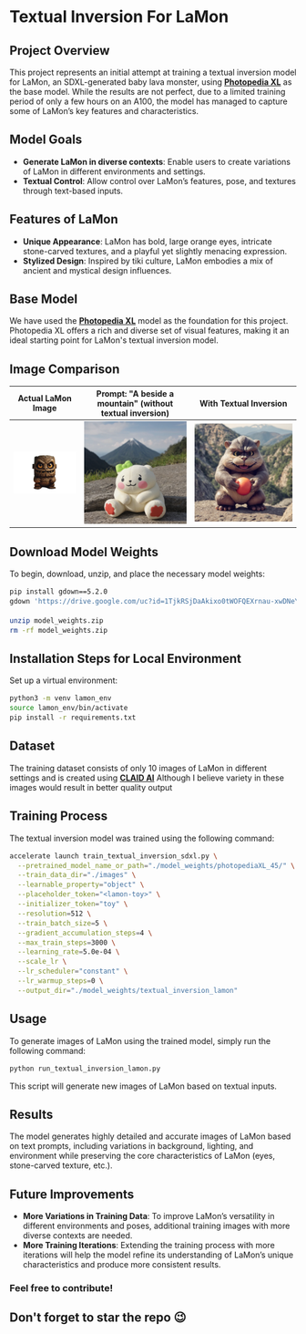
# Textual Inversion For LaMon

## Project Overview
This project represents an initial attempt at training a textual inversion model for LaMon, an SDXL-generated baby lava monster, using **[Photopedia XL](https://civitai.com/models/189109/photopedia-xl)** as the base model. While the results are not perfect, due to a limited training period of only a few hours on an A100, the model has managed to capture some of LaMon’s key features and characteristics.

## Model Goals
- **Generate LaMon in diverse contexts**: Enable users to create variations of LaMon in different environments and settings.
- **Textual Control**: Allow control over LaMon’s features, pose, and textures through text-based inputs.

## Features of LaMon
- **Unique Appearance**: LaMon has bold, large orange eyes, intricate stone-carved textures, and a playful yet slightly menacing expression.
- **Stylized Design**: Inspired by tiki culture, LaMon embodies a mix of ancient and mystical design influences.

## Base Model
We have used the **[Photopedia XL](https://civitai.com/models/189109/photopedia-xl)** model as the foundation for this project. Photopedia XL offers a rich and diverse set of visual features, making it an ideal starting point for LaMon's textual inversion model.

## Image Comparison

| Actual LaMon Image | Prompt: "A <lamon-toy> beside a mountain" (without textual inversion) | With Textual Inversion |
| --- | --- | --- |
| ![Actual LaMon](assets/lamon.png) | ![Without Textual Inversion](assets/photopediaXL-lamon.png) | ![With Textual Inversion](assets/fake-lamon.png) |

## Download Model Weights
To begin, download, unzip, and place the necessary model weights:

```bash
pip install gdown==5.2.0
gdown 'https://drive.google.com/uc?id=1TjkRSjDaAkixo0tWOFQEXrnau-xwDNeY'

unzip model_weights.zip
rm -rf model_weights.zip
```

## Installation Steps for Local Environment
Set up a virtual environment:

```bash
python3 -m venv lamon_env
source lamon_env/bin/activate
pip install -r requirements.txt
```

## Dataset
The training dataset consists of only 10 images of LaMon in different settings and is created using **[CLAID AI](https://claid.ai/)**
Although I believe variety in these images would result in better quality output

## Training Process
The textual inversion model was trained using the following command:

```bash
accelerate launch train_textual_inversion_sdxl.py \
  --pretrained_model_name_or_path="./model_weights/photopediaXL_45/" \
  --train_data_dir="./images" \
  --learnable_property="object" \
  --placeholder_token="<lamon-toy>" \
  --initializer_token="toy" \
  --resolution=512 \
  --train_batch_size=5 \
  --gradient_accumulation_steps=4 \
  --max_train_steps=3000 \
  --learning_rate=5.0e-04 \
  --scale_lr \
  --lr_scheduler="constant" \
  --lr_warmup_steps=0 \
  --output_dir="./model_weights/textual_inversion_lamon"
```

## Usage
To generate images of LaMon using the trained model, simply run the following command:

```bash
python run_textual_inversion_lamon.py
```

This script will generate new images of LaMon based on textual inputs.

## Results
The model generates highly detailed and accurate images of LaMon based on text prompts, including variations in background, lighting, and environment while preserving the core characteristics of LaMon (eyes, stone-carved texture, etc.).

## Future Improvements
- **More Variations in Training Data**: To improve LaMon’s versatility in different environments and poses, additional training images with more diverse contexts are needed.
- **More Training Iterations**: Extending the training process with more iterations will help the model refine its understanding of LaMon’s unique characteristics and produce more consistent results.

    
### Feel free to contribute!  
## Don't forget to star the repo 😉